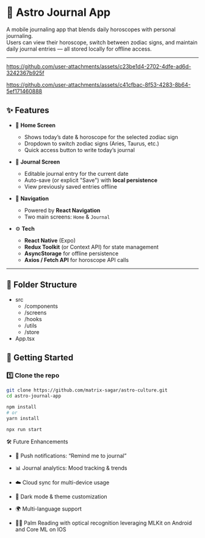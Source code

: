 # 🌌 Astro Journal App

A mobile journaling app that blends daily horoscopes with personal journaling.  
Users can view their horoscope, switch between zodiac signs, and maintain daily journal entries — all stored locally for offline access.

---




https://github.com/user-attachments/assets/c23be1d4-2702-4dfe-ad6d-3242367b925f



https://github.com/user-attachments/assets/c41cfbac-8f53-4283-8b64-5ef171460888




## ✨ Features
- 📅 **Home Screen**
  - Shows today’s date & horoscope for the selected zodiac sign  
  - Dropdown to switch zodiac signs (Aries, Taurus, etc.)  
  - Quick access button to write today’s journal  

- 📝 **Journal Screen**
  - Editable journal entry for the current date  
  - Auto-save (or explicit "Save") with **local persistence**  
  - View previously saved entries offline  

- 🔀 **Navigation**
  - Powered by **React Navigation**  
  - Two main screens: `Home` & `Journal`  

- ⚙️ **Tech**
  - **React Native** (Expo)  
  - **Redux Toolkit** (or Context API) for state management  
  - **AsyncStorage** for offline persistence  
  - **Axios / Fetch API** for horoscope API calls  

---

## 📂 Folder Structure
- src
  -  /components 
  -  /screens 
  -  /hooks
  -  /utils 
  -  /store 
- App.tsx

## 🚀 Getting Started

### 1️⃣ Clone the repo
```bash
git clone https://github.com/matrix-sagar/astro-culture.git
cd astro-journal-app

npm install
# or
yarn install

npx run start
```

🛠 Future Enhancements

-  🔔 Push notifications: “Remind me to journal”

-  📊 Journal analytics: Mood tracking & trends

-  ☁️ Cloud sync for multi-device usage

-  🎨 Dark mode & theme customization

-  🌍 Multi-language support

-  ✋🏻 Palm Reading with optical recognition leveraging MLKit on Android and Core ML on IOS 
